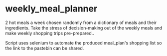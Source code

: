 # weekly_meal_planner
2 hot meals a week chosen randomly from a dictionary of meals and their ingredients. Take the stress of decision-making out of the weekly meals and make weekly shopping trips  pre-prepared..

Script uses selenium to automate the produced meal_plan's shopping list so the link to the pastebin can be shared.
